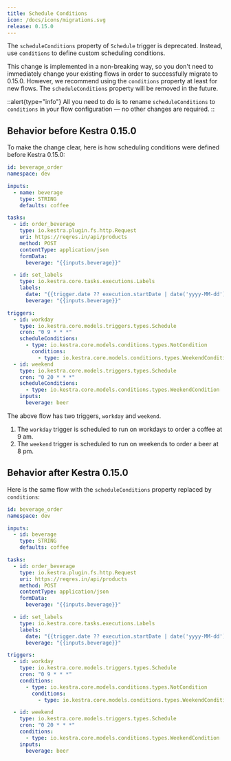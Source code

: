 ```yaml
---
title: Schedule Conditions
icon: /docs/icons/migrations.svg
release: 0.15.0
---
```


The `scheduleConditions` property of `Schedule` trigger is deprecated. Instead, use `conditions` to define custom scheduling conditions.

This change is implemented in a non-breaking way, so you don't need to immediately change your existing flows in order to successfully migrate to 0.15.0. However, we recommend using the `conditions` property at least for new flows. The `scheduleConditions` property will be removed in the future.

::alert{type="info"}
All you need to do is to rename `scheduleConditions` to `conditions` in your flow configuration — no other changes are required.
::

## Behavior before Kestra 0.15.0

To make the change clear, here is how scheduling conditions were defined before Kestra 0.15.0:

```yaml
id: beverage_order
namespace: dev

inputs:
  - name: beverage
    type: STRING
    defaults: coffee

tasks:
  - id: order_beverage
    type: io.kestra.plugin.fs.http.Request
    uri: https://reqres.in/api/products
    method: POST
    contentType: application/json
    formData:
      beverage: "{{inputs.beverage}}"

  - id: set_labels
    type: io.kestra.core.tasks.executions.Labels
    labels:
      date: "{{trigger.date ?? execution.startDate | date('yyyy-MM-dd')}}"
      beverage: "{{inputs.beverage}}"

triggers:
  - id: workday
    type: io.kestra.core.models.triggers.types.Schedule
    cron: "0 9 * * *"
    scheduleConditions:
      - type: io.kestra.core.models.conditions.types.NotCondition
        conditions:
          - type: io.kestra.core.models.conditions.types.WeekendCondition
  - id: weekend
    type: io.kestra.core.models.triggers.types.Schedule
    cron: "0 20 * * *"
    scheduleConditions:
      - type: io.kestra.core.models.conditions.types.WeekendCondition
    inputs:
      beverage: beer
```

The above flow has two triggers, `workday` and `weekend`.
1. The `workday` trigger is scheduled to run on workdays to order a coffee at 9 am.
2. The `weekend` trigger is scheduled to run on weekends to order a beer at 8 pm.


## Behavior after Kestra 0.15.0

Here is the same flow with the `scheduleConditions` property replaced by `conditions`:

```yaml
id: beverage_order
namespace: dev

inputs:
  - id: beverage
    type: STRING
    defaults: coffee

tasks:
  - id: order_beverage
    type: io.kestra.plugin.fs.http.Request
    uri: https://reqres.in/api/products
    method: POST
    contentType: application/json
    formData:
      beverage: "{{inputs.beverage}}"

  - id: set_labels
    type: io.kestra.core.tasks.executions.Labels
    labels:
      date: "{{trigger.date ?? execution.startDate | date('yyyy-MM-dd')}}"
      beverage: "{{inputs.beverage}}"

triggers:
  - id: workday
    type: io.kestra.core.models.triggers.types.Schedule
    cron: "0 9 * * *"
    conditions:
      - type: io.kestra.core.models.conditions.types.NotCondition
        conditions:
          - type: io.kestra.core.models.conditions.types.WeekendCondition

  - id: weekend
    type: io.kestra.core.models.triggers.types.Schedule
    cron: "0 20 * * *"
    conditions:
      - type: io.kestra.core.models.conditions.types.WeekendCondition
    inputs:
      beverage: beer
```
